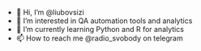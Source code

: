- 👋 Hi, I’m @liubovsizi
- 👀 I’m interested in QA automation tools and analytics
- 🌱 I’m currently learning Python and R for analytics
- 📫 How to reach me @radio_svobody on telegram

<!---
liubovsizi/liubovsizi is a ✨ special ✨ repository because its `README.md` (this file) appears on your GitHub profile.
You can click the Preview link to take a look at your changes.
--->
